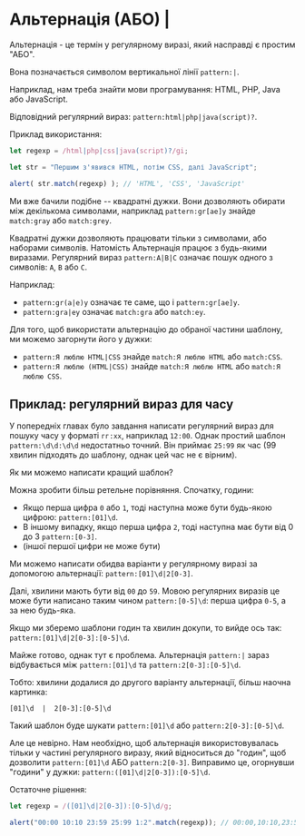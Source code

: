 # Альтернація (АБО) |

Альтернація - це термін у регулярному виразі, який насправді є простим "АБО".

Вона позначається символом вертикальної лінії `pattern:|`.

Наприклад, нам треба знайти мови програмування: HTML, PHP, Java або JavaScript.

Відповідний регулярний вираз: `pattern:html|php|java(script)?`.

Приклад використання:

```js run
let regexp = /html|php|css|java(script)?/gi;

let str = "Першим з'явився HTML, потім CSS, далі JavaScript";

alert( str.match(regexp) ); // 'HTML', 'CSS', 'JavaScript'
```

Ми вже бачили подібне -- квадратні дужки. Вони дозволяють обирати між декількома символами, наприклад `pattern:gr[ae]y` знайде `match:gray` або `match:grey`.

Квадратні дужки дозволяють працювати тільки з символами, або наборами символів. Натомість Альтернація працює з будь-якими виразами. Регулярний вираз `pattern:A|B|C` означає пошук одного з символів: `A`, `B` або `C`.

Наприклад:

- `pattern:gr(a|e)y` означає те саме, що і `pattern:gr[ae]y`.
- `pattern:gra|ey` означає `match:gra` або `match:ey`.

Для того, щоб використати альтернацію до обраної частини шаблону, ми можемо загорнути його у дужки:
- `pattern:Я люблю HTML|CSS` знайде `match:Я люблю HTML` або `match:CSS`.
- `pattern:Я люблю (HTML|CSS)` знайде `match:Я люблю HTML` або `match:Я люблю CSS`.

## Приклад: регулярний вираз для часу

У попередніх главах було завдання написати регулярний вираз для пошуку часу у форматі `гг:хх`, наприклад `12:00`. Однак простий шаблон `pattern:\d\d:\d\d` недостатньо точний. Він приймає `25:99` як час (99 хвилин підходять до шаблону, однак цей час не є вірним).

Як ми можемо написати кращий шаблон?

Можна зробити більш ретельне порівняння. Спочатку, години:

- Якщо перша цифра `0` або `1`, тоді наступна може бути будь-якою цифрою: `pattern:[01]\d`.
- В іншому випадку, якщо перша цифра `2`, тоді наступна має бути від 0 до 3 `pattern:[0-3]`.
- (іншої першої цифри не може бути)

Ми можемо написати обидва варіанти у регулярному виразі за допомогою альтернації: `pattern:[01]\d|2[0-3]`.

Далі, хвилини мають бути від `00` до `59`. Мовою регулярних виразів це може бути написано таким чином `pattern:[0-5]\d`: перша цифра `0-5`, а за нею будь-яка.

Якщо ми зберемо шаблони годин та хвилин докупи, то вийде ось так: `pattern:[01]\d|2[0-3]:[0-5]\d`.

Майже готово, однак тут є проблема. Альтернація `pattern:|` зараз відбувається між `pattern:[01]\d` та `pattern:2[0-3]:[0-5]\d`.

Тобто: хвилини додалися до другого варіанту альтернації, більш наочна картинка:

```
[01]\d  |  2[0-3]:[0-5]\d
```

Такий шаблон буде шукати `pattern:[01]\d` або `pattern:2[0-3]:[0-5]\d`.

Але це невірно. Нам необхідно, щоб альтернація використовувалась тільки у частині регулярного виразу, який відноситься до "годин", щоб дозволити `pattern:[01]\d` АБО `pattern:2[0-3]`. Виправимо це, огорнувши "години" у дужки: `pattern:([01]\d|2[0-3]):[0-5]\d`.

Остаточне рішення:

```js run
let regexp = /([01]\d|2[0-3]):[0-5]\d/g;

alert("00:00 10:10 23:59 25:99 1:2".match(regexp)); // 00:00,10:10,23:59
```
